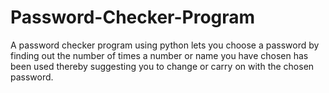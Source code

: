 # Password-Checker-Program
A password checker program using python lets you choose a password by finding out the number of times a number or name you have chosen has been used thereby suggesting you to change or carry on with the chosen password.
